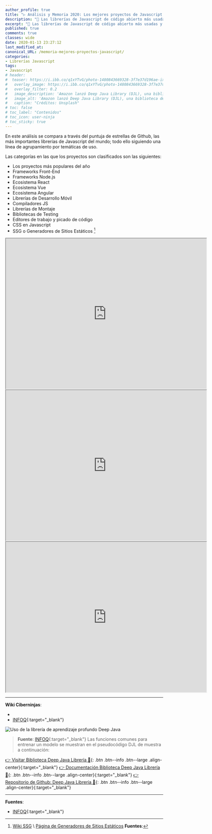 ```yaml
---
author_profile: true
title: "▷ Análisis y Memoria 2020: Los mejores proyectos de Javascript 👨‍💻 "
description: "🌟 Las librerías de Javascript de código abierto más usadas y premiadas dentro de Github, análisis de seguimiento anual"
excerpt: "🌟 Las librerías de Javascript de código abierto más usadas y premiadas dentro de Github, análisis de seguimiento anual"
published: true
comments: true
classes: wide
date: 2020-01-13 23:27:12
last_modified_at: 
canonical_URL: /memoria-mejores-proyectos-javascript/
categories:
- Librerías Javascript
tags:
- Javascript
# header:
#  teaser: https://i.ibb.co/q1xYTvG/photo-1480843669328-3f7e37d196ae-ixlib-rb-1-2.jpg
#   overlay_image: https://i.ibb.co/q1xYTvG/photo-1480843669328-3f7e37d196ae-ixlib-rb-1-2.jpg
#   overlay_filter: 0.2
#   image_description: 'Amazon lanzó Deep Java Library (DJL), una biblioteca de código abierto con API de Java para simplificar la capacitación, las pruebas, la implementación y la creación en 2020'
#   image_alt: 'Amazon lanzó Deep Java Library (DJL), una biblioteca de código abierto con API de Java para simplificar la capacitación, las pruebas, la implementación y la creación en 2002'
#   caption: "Créditos: Unsplash"
# toc: false
# toc_label: "Contenidos"
# toc_icon: user-ninja
# toc_sticky: true
---
```


En este análisis se compara a través del puntuja de estrellas de Github, las más importantes librerías de Javascript del mundo; todo ello siguiendo una línea de agrupamiento por temáticas de uso.

Las categorías en las que los proyectos son clasificados son las siguientes:
* Los proyectos más populares del año
* Frameworks Front-End
* Frameworks Node.js
* Ecosistema React
* Ecosistema Vue
* Ecosistema Angular
* Librerías de Desarrollo Móvil
* Compiladores JS
* Librerías de Montaje
* Bibliotecas de Testing
* Editores de trabajo y picado de código
* CSS en Javascript
* SSG o Generadores de Sitios Estáticos [^1]

<iframe src="https://drive.google.com/file/d/1nqmlNNwEMemrTMCpUNn5G9yf2cAocM0k/preview" width="640" height="480"></iframe>

<iframe src="https://drive.google.com/file/d/15_qTQZuHDALwCX8ukA4mgvcbMNrrwpbC/preview" width="640" height="480"></iframe>

<iframe src="https://drive.google.com/file/d/1MfjlT72IDe7r_seh8117WxZUsZ8oAB-G/preview" width="640" height="480"></iframe>

_____


**Wiki Ciberninjas**:
* [^1]: [Wiki SSG](/wiki/generador-de-sitios-estaticos) \ [Página de Generadores de Sitios Estáticos](/ssg/)
**Fuentes**:
* [INFOQ](https://www.infoq.com/news/2020/01/deep-java-library/){:target="_blank"}

![](https://i.ibb.co/NVg9mBH/1deep-java-library-1578484330456.jpg "Uso de la librería de aprendizaje profundo Deep Java")
> **Fuente**: [INFOQ](https://www.infoq.com/news/2020/01/deep-java-library/){:target="_blank"}
Las funciones comunes para entrenar un modelo se muestran en el pseudocódigo DJL de muestra a continuación:



[👉 Visitar Biblioteca Deep Java Librería 🤖](https://djl.ai/){: .btn .btn--info .btn--large .align-center}{:target="_blank"}
[👉 Documentación Biblioteca Deep Java Librería 🤖](https://javadoc.djl.ai/){: .btn .btn--info .btn--large .align-center}{:target="_blank"}
[👉 Repositorio de Github: Deep Java Librería 🤖](https://github.com/awslabs/djl#getting-started){: .btn .btn--info .btn--large .align-center}{:target="_blank"}

_____

**Fuentes**:
* [INFOQ](https://www.infoq.com/news/2020/01/deep-java-library/){:target="_blank"}

